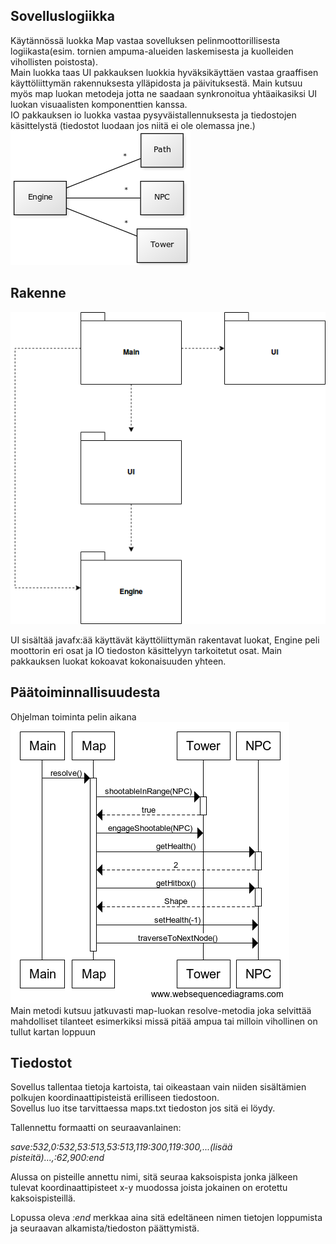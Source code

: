 ## Sovelluslogiikka
Käytännössä luokka Map vastaa sovelluksen pelinmoottorillisesta logiikasta(esim. tornien ampuma-alueiden laskemisesta ja kuolleiden vihollisten poistosta).  
Main luokka taas UI pakkauksen luokkia hyväksikäyttäen vastaa graaffisen käyttöliittymän rakennuksesta ylläpidosta ja päivituksestä. Main kutsuu myös map luokan metodeja jotta ne saadaan synkronoitua yhtäaikasiksi UI luokan visuaalisten komponenttien kanssa.  
IO pakkauksen io luokka vastaa pysyväistallennuksesta ja tiedostojen käsittelystä (tiedostot luodaan jos niitä ei ole olemassa jne.)
![Kaaviokuva](https://github.com/jjjjm/otm-harjoitustyo/blob/master/dokumentaatio/kuvat/alustavakaavio.png)  
  
    
  
## Rakenne  
![Pakkauskuva](https://github.com/jjjjm/otm-harjoitustyo/blob/master/dokumentaatio/kuvat/pakkausdiagrammi.png)  
  
UI sisältää javafx:ää käyttävät käyttöliittymän rakentavat luokat, Engine peli moottorin eri osat ja IO tiedoston käsittelyyn tarkoitetut osat. Main pakkauksen luokat kokoavat kokonaisuuden yhteen. 
  
## Päätoiminnallisuudesta  
Ohjelman toiminta pelin aikana  
![Sekvenssikuva](https://github.com/jjjjm/otm-harjoitustyo/blob/master/dokumentaatio/kuvat/sekvenssikaavio.png)  
Main metodi kutsuu jatkuvasti map-luokan resolve-metodia joka selvittää mahdolliset tilanteet esimerkiksi missä pitää ampua tai milloin vihollinen on tullut kartan loppuun  

## Tiedostot  
Sovellus tallentaa tietoja kartoista, tai oikeastaan vain niiden sisältämien polkujen koordinaattipisteistä erilliseen tiedostoon.  
Sovellus luo itse tarvittaessa maps.txt tiedoston jos sitä ei löydy.  
  
Tallennettu formaatti on seuraavanlainen:  
  
_save:532,0:532,53:513,53:513,119:300,119:300,...(lisää pisteitä)...,:62,900:end_  
  
Alussa on pisteille annettu nimi, sitä seuraa kaksoispista jonka jälkeen tulevat koordinaattipisteet x-y muodossa joista jokainen on erotettu kaksoispisteillä.   
  
Lopussa oleva _:end_ merkkaa aina sitä edeltäneen nimen tietojen loppumista ja seuraavan alkamista/tiedoston päättymistä.
